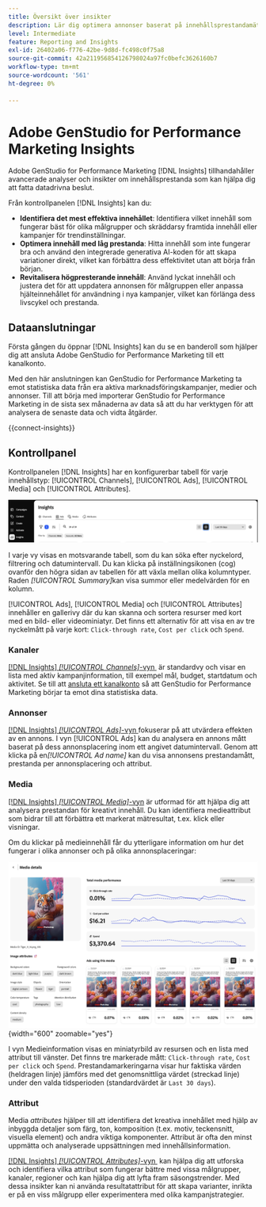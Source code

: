 ```yaml
---
title: Översikt över insikter
description: Lär dig optimera annonser baserat på innehållsprestandamätningar i realtid.
level: Intermediate
feature: Reporting and Insights
exl-id: 26402a06-f776-42be-9d8d-fc498c0f75a8
source-git-commit: 42a211956854126798024a97fc0befc3626160b7
workflow-type: tm+mt
source-wordcount: '561'
ht-degree: 0%

---
```


# Adobe GenStudio for Performance Marketing Insights

Adobe GenStudio for Performance Marketing [!DNL Insights] tillhandahåller avancerade analyser och insikter om innehållsprestanda som kan hjälpa dig att fatta datadrivna beslut.

Från kontrollpanelen [!DNL Insights] kan du:

- **Identifiera det mest effektiva innehållet**: Identifiera vilket innehåll som fungerar bäst för olika målgrupper och skräddarsy framtida innehåll eller kampanjer för trendinställningar.
- **Optimera innehåll med låg prestanda**: Hitta innehåll som inte fungerar bra och använd den integrerade generativa AI-koden för att skapa variationer direkt, vilket kan förbättra dess effektivitet utan att börja från början.
- **Revitalisera högpresterande innehåll**: Använd lyckat innehåll och justera det för att uppdatera annonsen för målgruppen eller anpassa hjälteinnehållet för användning i nya kampanjer, vilket kan förlänga dess livscykel och prestanda.

## Dataanslutningar

Första gången du öppnar [!DNL Insights] kan du se en banderoll som hjälper dig att ansluta Adobe GenStudio for Performance Marketing till ett kanalkonto.

Med den här anslutningen kan GenStudio for Performance Marketing ta emot statistiska data från era aktiva marknadsföringskampanjer, medier och annonser. Till att börja med importerar GenStudio for Performance Marketing in de sista sex månaderna av data så att du har verktygen för att analysera de senaste data och vidta åtgärder.

{{connect-insights}}

## Kontrollpanel

Kontrollpanelen [!DNL Insights] har en konfigurerbar tabell för varje innehållstyp: [!UICONTROL Channels], [!UICONTROL Ads], [!UICONTROL Media] och [!UICONTROL Attributes].

![[!DNL Insights] instrumentpanel](/help/assets/insights-dashboard.png)

I varje vy visas en motsvarande tabell, som du kan söka efter nyckelord, filtrering och datumintervall. Du kan klicka på inställningsikonen (cog) ovanför den högra sidan av tabellen för att växla mellan olika kolumntyper. Raden _[!UICONTROL Summary]_&#x200B;kan visa summor eller medelvärden för en kolumn.

[!UICONTROL Ads], [!UICONTROL Media] och [!UICONTROL Attributes] innehåller en gallerivy där du kan skanna och sortera resurser med kort med en bild- eller videominiatyr. Det finns ett alternativ för att visa en av tre nyckelmått på varje kort: `Click-through rate`, `Cost per click` och `Spend`.

### Kanaler

[[!DNL Insights] _[!UICONTROL Channels]_-vyn &#x200B;](channels.md) är standardvy och visar en lista med aktiv kampanjinformation, till exempel mål, budget, startdatum och aktivitet. Se till att [ansluta ett kanalkonto](/help/user-guide/connectors/connect-channel.md) så att GenStudio for Performance Marketing börjar ta emot dina statistiska data.

### Annonser

[[!DNL Insights] _[!UICONTROL Ads]_-vyn &#x200B;](ads.md) fokuserar på att utvärdera effekten av en annons. I vyn [!UICONTROL Ads] kan du analysera en annons mått baserat på dess annonsplacering inom ett angivet datumintervall. Genom att klicka på en&#x200B;_[!UICONTROL Ad name]_ kan du visa annonsens prestandamått, prestanda per annonsplacering och attribut.

### Media

[[!DNL Insights] _[!UICONTROL Media]_-vyn &#x200B;](media.md) är utformad för att hjälpa dig att analysera prestandan för kreativt innehåll. Du kan identifiera medieattribut som bidrar till att förbättra ett markerat mätresultat, t.ex. klick eller visningar.

Om du klickar på medieinnehåll får du ytterligare information om hur det fungerar i olika annonser och på olika annonsplaceringar:

![Medieinformation](/help/assets/insights-media-details.png){width="600" zoomable="yes"}

I vyn Medieinformation visas en miniatyrbild av resursen och en lista med attribut till vänster. Det finns tre markerade mått: `Click-through rate`, `Cost per click` och `Spend`. Prestandamarkeringarna visar hur faktiska värden (heldragen linje) jämförs med det genomsnittliga värdet (streckad linje) under den valda tidsperioden (standardvärdet är `Last 30 days`).

### Attribut

Media _attributes_ hjälper till att identifiera det kreativa innehållet med hjälp av inbyggda detaljer som färg, ton, komposition (t.ex. motiv, teckensnitt, visuella element) och andra viktiga komponenter. Attribut är ofta den minst uppmätta och analyserade uppsättningen med innehållsinformation.

[[!DNL Insights] _[!UICONTROL Attributes]_-vyn &#x200B;](attributes.md) kan hjälpa dig att utforska och identifiera vilka attribut som fungerar bättre med vissa målgrupper, kanaler, regioner och kan hjälpa dig att lyfta fram säsongstrender. Med dessa insikter kan ni använda resultatattribut för att skapa varianter, inrikta er på en viss målgrupp eller experimentera med olika kampanjstrategier.
